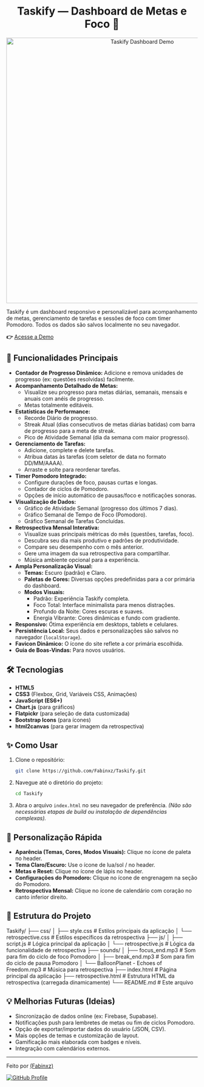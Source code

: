 <p align="center"> <h1 align="center">Taskify — Dashboard de Metas e Foco 🎯</h1> </p>

<p align="center">
  <img src="https://github.com/user-attachments/assets/0556a3c1-b54d-4c1b-8f01-b055a7f36474" alt="Taskify Dashboard Demo" width="700">
</p>

Taskify é um dashboard responsivo e personalizável para acompanhamento de metas, gerenciamento de tarefas e sessões de foco com timer Pomodoro. Todos os dados são salvos localmente no seu navegador.

**👉** [Acesse a Demo](https://taskify-wine.vercel.app/)

## 🚀 Funcionalidades Principais

*   **Contador de Progresso Dinâmico:** Adicione e remova unidades de progresso (ex: questões resolvidas) facilmente.
*   **Acompanhamento Detalhado de Metas:**
    *   Visualize seu progresso para metas diárias, semanais, mensais e anuais com anéis de progresso.
    *   Metas totalmente editáveis.
*   **Estatísticas de Performance:**
    *   Recorde Diário de progresso.
    *   Streak Atual (dias consecutivos de metas diárias batidas) com barra de progresso para a meta de streak.
    *   Pico de Atividade Semanal (dia da semana com maior progresso).
*   **Gerenciamento de Tarefas:**
    *   Adicione, complete e delete tarefas.
    *   Atribua datas às tarefas (com seletor de data no formato DD/MM/AAAA).
    *   Arraste e solte para reordenar tarefas.
*   **Timer Pomodoro Integrado:**
    *   Configure durações de foco, pausas curtas e longas.
    *   Contador de ciclos de Pomodoro.
    *   Opções de início automático de pausas/foco e notificações sonoras.
*   **Visualização de Dados:**
    *   Gráfico de Atividade Semanal (progresso dos últimos 7 dias).
    *   Gráfico Semanal de Tempo de Foco (Pomodoro).
    *   Gráfico Semanal de Tarefas Concluídas.
*   **Retrospectiva Mensal Interativa:**
    *   Visualize suas principais métricas do mês (questões, tarefas, foco).
    *   Descubra seu dia mais produtivo e padrões de produtividade.
    *   Compare seu desempenho com o mês anterior.
    *   Gere uma imagem da sua retrospectiva para compartilhar.
    *   Música ambiente opcional para a experiência.
*   **Ampla Personalização Visual:**
    *   **Temas:** Escuro (padrão) e Claro.
    *   **Paletas de Cores:** Diversas opções predefinidas para a cor primária do dashboard.
    *   **Modos Visuais:**
        *   Padrão: Experiência Taskify completa.
        *   Foco Total: Interface minimalista para menos distrações.
        *   Profundo da Noite: Cores escuras e suaves.
        *   Energia Vibrante: Cores dinâmicas e fundo com gradiente.
*   **Responsivo:** Ótima experiência em desktops, tablets e celulares.
*   **Persistência Local:** Seus dados e personalizações são salvos no navegador (`localStorage`).
*   **Favicon Dinâmico:** O ícone do site reflete a cor primária escolhida.
*   **Guia de Boas-Vindas:** Para novos usuários.

## 🛠️ Tecnologias

*   **HTML5**
*   **CSS3** (Flexbox, Grid, Variáveis CSS, Animações)
*   **JavaScript (ES6+)**
*   **Chart.js** (para gráficos)
*   **Flatpickr** (para seleção de data customizada)
*   **Bootstrap Icons** (para ícones)
*   **html2canvas** (para gerar imagem da retrospectiva)

## ✨ Como Usar

1.  Clone o repositório:
    ```bash
    git clone https://github.com/Fabinxz/Taskify.git
    ```
2.  Navegue até o diretório do projeto:
    ```bash
    cd Taskify
    ```
3.  Abra o arquivo `index.html` no seu navegador de preferência.
    *(Não são necessárias etapas de build ou instalação de dependências complexas).*

## 🎨 Personalização Rápida

*   **Aparência (Temas, Cores, Modos Visuais):** Clique no ícone de paleta <i class="bi bi-palette-fill"></i> no header.
*   **Tema Claro/Escuro:** Use o ícone de lua/sol <i class="bi bi-moon-fill"></i> / <i class="bi bi-sun-fill"></i> no header.
*   **Metas e Reset:** Clique no ícone de lápis <i class="bi bi-pencil-square"></i> no header.
*   **Configurações do Pomodoro:** Clique no ícone de engrenagem <i class="bi bi-gear-fill"></i> na seção do Pomodoro.
*   **Retrospectiva Mensal:** Clique no ícone de calendário com coração <i class="bi bi-calendar-heart-fill"></i> no canto inferior direito.

## 📂 Estrutura do Projeto

Taskify/
├── css/
│ ├── style.css # Estilos principais da aplicação
│ └── retrospective.css # Estilos específicos da retrospectiva
├── js/
│ ├── script.js # Lógica principal da aplicação
│ └── retrospective.js # Lógica da funcionalidade de retrospectiva
├── sounds/
│ ├── focus_end.mp3 # Som para fim do ciclo de foco Pomodoro
│ ├── break_end.mp3 # Som para fim do ciclo de pausa Pomodoro
│ └── BalloonPlanet - Echoes of Freedom.mp3 # Música para retrospectiva
├── index.html # Página principal da aplicação
├── retrospective.html # Estrutura HTML da retrospectiva (carregada dinamicamente)
└── README.md # Este arquivo
## 💡 Melhorias Futuras (Ideias)

*   Sincronização de dados online (ex: Firebase, Supabase).
*   Notificações push para lembretes de metas ou fim de ciclos Pomodoro.
*   Opção de exportar/importar dados do usuário (JSON, CSV).
*   Mais opções de temas e customização de layout.
*   Gamificação mais elaborada com badges e níveis.
*   Integração com calendários externos.

---

Feito por [(Fabinxz)](https://www.instagram.com/fabiomachado7_/)

[![GitHub Profile](https://img.shields.io/badge/GitHub-Fabinxz-181717?style=for-the-badge&logo=github)](https://github.com/Fabinxz)
